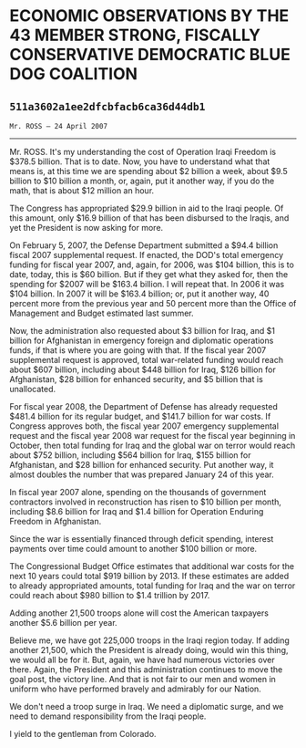 # ECONOMIC OBSERVATIONS BY THE 43 MEMBER STRONG, FISCALLY CONSERVATIVE  DEMOCRATIC BLUE DOG COALITION
## `511a3602a1ee2dfcbfacb6ca36d44db1`
`Mr. ROSS — 24 April 2007`

---


Mr. ROSS. It's my understanding the cost of Operation Iraqi Freedom 
is $378.5 billion. That is to date. Now, you have to understand what 
that means is, at this time we are spending about $2 billion a week, 
about $9.5 billion to $10 billion a month, or, again, put it another 
way, if you do the math, that is about $12 million an hour.

The Congress has appropriated $29.9 billion in aid to the Iraqi 
people. Of this amount, only $16.9 billion of that has been disbursed 
to the Iraqis, and yet the President is now asking for more.

On February 5, 2007, the Defense Department submitted a $94.4 billion 
fiscal 2007 supplemental request. If enacted, the DOD's total emergency 
funding for fiscal year 2007, and, again, for 2006, was $104 billion, 
this is to date, today, this is $60 billion. But if they get what they 
asked for, then the spending for $2007 will be $163.4 billion. I will 
repeat that. In 2006 it was $104 billion. In 2007 it will be $163.4 
billion; or, put it another way, 40 percent more from the previous year 
and 50 percent more than the Office of Management and Budget estimated 
last summer.

Now, the administration also requested about $3 billion for Iraq, and 
$1 billion for Afghanistan in emergency foreign and diplomatic 
operations funds, if that is where you are going with that. If the 
fiscal year 2007 supplemental request is approved, total war-related 
funding would reach about $607 billion, including about $448 billion 
for Iraq, $126 billion for Afghanistan, $28 billion for enhanced 
security, and $5 billion that is unallocated.

For fiscal year 2008, the Department of Defense has already requested 
$481.4 billion for its regular budget, and $141.7 billion for war 
costs. If Congress approves both, the fiscal year 2007 emergency 
supplemental request and the fiscal year 2008 war request for the 
fiscal year beginning in October, then total funding for Iraq and the 
global war on terror would reach about $752 billion, including $564 
billion for Iraq, $155 billion for Afghanistan, and $28 billion for 
enhanced security. Put another way, it almost doubles the number that 
was prepared January 24 of this year.

In fiscal year 2007 alone, spending on the thousands of government 
contractors involved in reconstruction has risen to $10 billion per 
month, including $8.6 billion for Iraq and $1.4 billion for Operation 
Enduring Freedom in Afghanistan.

Since the war is essentially financed through deficit spending, 
interest payments over time could amount to another $100 billion or 
more.

The Congressional Budget Office estimates that additional war costs 
for the next 10 years could total $919 billion by 2013. If these 
estimates are added to already appropriated amounts, total funding for 
Iraq and the war on terror could reach about $980 billion to $1.4 
trillion by 2017.



Adding another 21,500 troops alone will cost the American taxpayers 
another $5.6 billion per year.

Believe me, we have got 225,000 troops in the Iraqi region today. If 
adding another 21,500, which the President is already doing, would win 
this thing, we would all be for it. But, again, we have had numerous 
victories over there. Again, the President and this administration 
continues to move the goal post, the victory line. And that is not fair 
to our men and women in uniform who have performed bravely and 
admirably for our Nation.



We don't need a troop surge in Iraq. We need a diplomatic surge, and 
we need to demand responsibility from the Iraqi people.

I yield to the gentleman from Colorado.